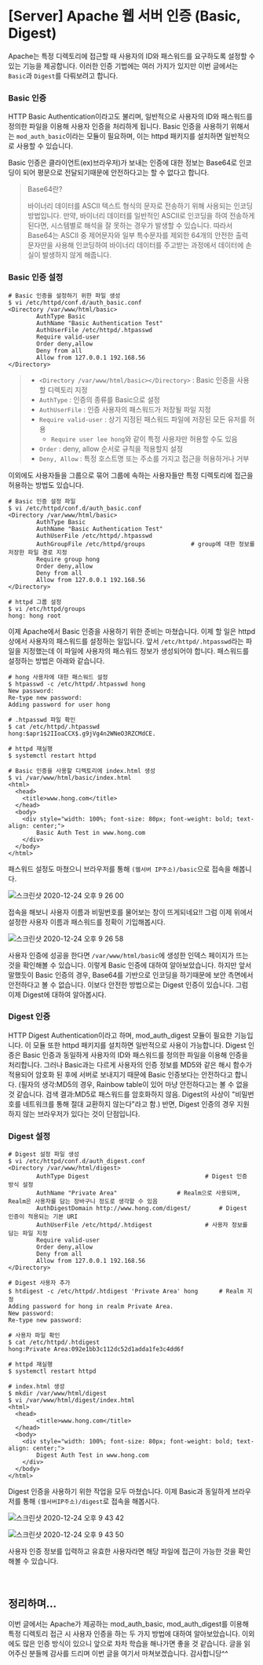 # [Server] Apache 웹 서버 인증 (Basic, Digest)

Apache는 특정 디렉토리에 접근할 때 사용자의 ID와 패스워드를 요구하도록 설정할 수 있는 기능을 제공합니다. 이러한 인증 기법에는 여러 가지가 있지만 이번 글에서는 `Basic`과 `Digest`를 다뤄보려고 합니다.

### Basic 인증

HTTP Basic Authentication이라고도 불리며, 일반적으로 사용자의 ID와 패스워드를 정의한 파일을 이용해 사용자 인증을 처리하게 됩니다. Basic 인증을 사용하기 위해서는 `mod_auth_basic`이라는 모듈이 필요하며, 이는 httpd 패키지를 설치하면 일반적으로 사용할 수 있습니다. 

Basic 인증은 클라이언트(ex)브라우저)가 보내는 인증에 대한 정보는 Base64로 인코딩이 되어 평문으로 전달되기때문에 안전하다고는 할 수 없다고 합니다. 

> Base64란? 
>
> 바이너리 데이터를 ASCII 텍스트 형식의 문자로 전송하기 위해 사용되는 인코딩 방법입니다. 만약, 바이너리 데이터를 일반적인 ASCII로 인코딩을 하여 전송하게 된다면, 시스템별로 해석을 잘 못하는 경우가 발생할 수 있습니다. 따라서 Base64는 ASCII 중 제어문자와 일부 특수문자를 제외한 64개의 안전한 출력 문자만을 사용해 인코딩하여 바이너리 데이터를 주고받는 과정에서 데이터에 손실이 발생하지 않게 해줍니다.

### Basic 인증 설정

```shell
# Basic 인증을 설정하기 위한 파일 생성
$ vi /etc/httpd/conf.d/auth_basic.conf
<Directory /var/www/html/basic>
        AuthType Basic
        AuthName "Basic Authentication Test"
        AuthUserFile /etc/httpd/.htpasswd
        Require valid-user
        Order deny,allow
        Deny from all
        Allow from 127.0.0.1 192.168.56
</Directory>
```

> - `<Directory /var/www/html/basic></Directory>` : Basic 인증을 사용할 디렉토리 지정
> - `AuthType` : 인증의 종류를 Basic으로 설정
> - `AuthUserFile` : 인증 사용자의 패스워드가 저장될 파일 지정
> - `Require valid-user` : 상기 지정된 패스워드 파일에 저장된 모든 유저를 허용	
>   - `Require user lee hong`와 같이 특정 사용자만 허용할 수도 있음
> - `Order` : deny, allow 순서로 규칙을 적용할지 설정
> - `Deny, Allow` : 특정 호스트명 또는 주소를 가지고 접근을 허용하거나 거부

이외에도 사용자들을 그룹으로 묶어 그룹에 속하는 사용자들만 특정 디렉토리에 접근을 허용하는 방법도 있습니다.

```shell
# Basic 인증 설정 파일
$ vi /etc/httpd/conf.d/auth_basic.conf
<Directory /var/www/html/basic>
        AuthType Basic
        AuthName "Basic Authentication Test"
        AuthUserFile /etc/httpd/.htpasswd
        AuthGroupFile /etc/httpd/groups				# group에 대한 정보를 저장한 파일 경로 지정
        Require group hong
        Order deny,allow
        Deny from all
        Allow from 127.0.0.1 192.168.56
</Directory>

# httpd 그룹 설정
$ vi /etc/httpd/groups
hong: hong root
```

이제 Apache에서 Basic 인증을 사용하기 위한 준비는 마쳤습니다. 이제 할 일은 httpd상에서 사용자의 패스워드를 설정하는 일입니다. 앞서 `/etc/httpd/.htpasswd`라는 파일을 지정했는데 이 파일에 사용자의 패스워드 정보가 생성되어야 합니다. 패스워드를 설정하는 방법은 아래와 같습니다.

```shell
# hong 사용자에 대한 패스워드 설정
$ htpasswd -c /etc/httpd/.htpasswd hong
New password:
Re-type new password:
Adding password for user hong

# .htpasswd 파일 확인
$ cat /etc/httpd/.htpasswd
hong:$apr1$2IIoaCCX$.g9jVg4n2WNeO3RZCMdCE.

# httpd 재실행
$ systemctl restart httpd

# Basic 인증을 사용할 디렉토리에 index.html 생성
$ vi /var/www/html/basic/index.html
<html>
  <head>
  	<title>www.hong.com</title>
  </head>
  <body>
    <div style="width: 100%; font-size: 80px; font-weight: bold; text-align: center;">
    	Basic Auth Test in www.hong.com
    </div>
  </body>
</html>
```

패스워드 설정도 마쳤으니 브라우저를 통해 `(웹서버 IP주소)/basic`으로 접속을 해봅니다.

![스크린샷 2020-12-24 오후 9 26 00](https://user-images.githubusercontent.com/37801041/103088594-a116d480-462e-11eb-92e5-ee7be4a31805.png)

접속을 해보니 사용자 이름과 비밀번호를 물어보는 창이 뜨게되네요!! 그럼 이제 위에서 설정한 사용자 이름과 패스워드를 정확이 기입해봅시다.

![스크린샷 2020-12-24 오후 9 26 58](https://user-images.githubusercontent.com/37801041/103088639-c4418400-462e-11eb-9cf0-3f8897712ad4.png)

사용자 인증에 성공을 한다면 `/var/www/html/basic`에 생성한 인덱스 페이지가 뜨는 것을 확인해볼 수 있습니다. 이렇게 Basic 인증에 대하여 알아보았습니다. 하지만 앞서 말했듯이 Basic 인증의 경우, Base64를 기반으로 인코딩을 하기때문에 보안 측면에서 안전하다고 볼 수 없습니다. 이보다 안전한 방법으로는 Digest 인증이 있습니다. 그럼 이제 Digest에 대하여 알아봅시다.

### Digest 인증

HTTP Digest Authentication이라고 하며, mod_auth_digest 모듈이 필요한 기능입니다. 이 모듈 또한 httpd 패키지를 설치하면 일반적으로 사용이 가능합니다. Digest 인증은 Basic 인증과 동일하게 사용자의 ID와 패스워드를 정의한 파일을 이용해 인증을 처리합니다. 그러나 Basic과는 다르게 사용자의 인증 정보를 MD5와 같은 해시 함수가 적용되어 암호화 된 후에 서버로 보내지기 때문에 Basic 인증보다는 안전하다고 합니다. (필자의 생각:MD5의 경우, Rainbow table이 있어 마냥 안전하다고는 볼 수 없을 것 같습니다. 검색 결과:MD5로 패스워드를 암호화하지 않음. Digest의 사상이 "비밀번호를 네트워크를 통해 절대 교환하지 않는다"라고 함.) 반면, Digest 인증의 경우 지원하지 않는 브라우저가 있다는 것이 단점입니다.

### Digest 설정

```shell
# Digest 설정 파일 생성
$ vi /etc/httpd/conf.d/auth_digest.conf
<Directory /var/www/html/digest>
        AuthType Digest									# Digest 인증 방식 설정
        AuthName "Private Area"					# Realm으로 사용되며, Realm은 사용자를 담는 장바구니 정도로 생각할 수 있음
        AuthDigestDomain http://www.hong.com/digest/		# Digest 인증이 적용되는 기본 URI
        AuthUserFile /etc/httpd/.htdigest				# 사용자 정보를 담는 파일 지정
        Require valid-user
        Order deny,allow
        Deny from all
        Allow from 127.0.0.1 192.168.56
</Directory>

# Digest 사용자 추가
$ htdigest -c /etc/httpd/.htdigest 'Private Area' hong		# Realm 지정
Adding password for hong in realm Private Area.
New password:
Re-type new password:

# 사용자 파일 확인
$ cat /etc/httpd/.htdigest
hong:Private Area:092e1bb3c112dc52d1adda1fe3c4dd6f

# httpd 재실행
$ systemctl restart httpd

# index.html 생성
$ mkdir /var/www/html/digest
$ vi /var/www/html/digest/index.html
<html>
  <head>
        <title>www.hong.com</title>
  </head>
  <body>
    <div style="width: 100%; font-size: 80px; font-weight: bold; text-align: center;">
        Digest Auth Test in www.hong.com
    </div>
  </body>
</html>
```

Digest 인증을 사용하기 위한 작업을 모두 마쳤습니다. 이제 Basic과 동일하게 브라우저를 통해 `(웹서버IP주소)/digest`로 접속을 해봅시다.

![스크린샷 2020-12-24 오후 9 43 42](https://user-images.githubusercontent.com/37801041/103089359-18e5fe80-4631-11eb-838a-58a317f3caf0.png)

![스크린샷 2020-12-24 오후 9 43 50](https://user-images.githubusercontent.com/37801041/103089365-1daab280-4631-11eb-9d71-f9336b521718.png)

사용자 인증 정보를 입력하고 유효한 사용자라면 해당 파일에 접근이 가능한 것을 확인해볼 수 있습니다.

<br>

## 정리하며...

이번 글에서는 Apache가 제공하는 mod_auth_basic, mod_auth_digest를 이용해 특정 디렉토리 접근 시 사용자 인증을 하는 두 가지 방법에 대하여 알아보았습니다. 이외에도 많은 인증 방식이 있으니 앞으로 차차 학습을 해나가면 좋을 것 같습니다. 글을 읽어주신 분들께 감사를 드리며 이번 글을 여기서 마쳐보겠습니다. 감사합니당^^

